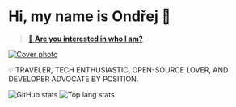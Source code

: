 # Hi, my name is Ondřej 👋

> __[:eyes: Are you interested in who I am?](https://ondrej.chrastina.tech)__

[![Cover photo](https://raw.githubusercontent.com/Simply007/Simply007/master/1500x500.jpg "Death Valley")](https://ondrej.chrastina.tech)

:bulb: TRAVELER, TECH ENTHUSIASTIC, OPEN-SOURCE LOVER, AND DEVELOPER ADVOCATE BY POSITION.

![GitHub stats](https://github-readme-stats.vercel.app/api?username=Simply007&show_icons=true&theme=dracula)
![Top lang stats](https://github-readme-stats.vercel.app/api/top-langs/?username=Simply007&show_icons=true&layout=compact&theme=dracula)
